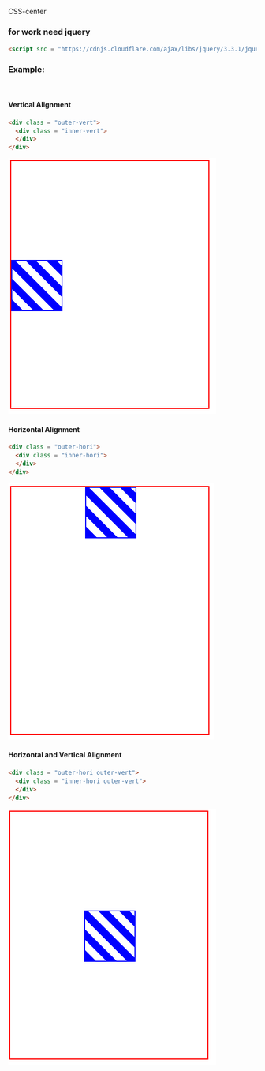 CSS-center

<h3>for work need jquery</h3>

```html
<script src = "https://cdnjs.cloudflare.com/ajax/libs/jquery/3.3.1/jquery.min.js"></script>
```
<h3>Example:</h3>
<br>
<h4>Vertical Alignment</h4>

```html
<div class = "outer-vert">
  <div class = "inner-vert">
  </div>
</div>
```
<img src = "img/hori.png">


<h4>Horizontal Alignment</h4>

```html
<div class = "outer-hori">
  <div class = "inner-hori">
  </div>
</div>
```
<img src = "img/vert.png">



<h4>Horizontal and Vertical Alignment</h4>
 
```html
<div class = "outer-hori outer-vert">
  <div class = "inner-hori outer-vert">
  </div>
</div>
```
<img src = "img/vert-hori.png">
